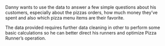 Danny wants to use the data to answer a few simple questions about his customers, especially about the pizzas orders, how much money they’ve spent and also which pizza menu items are their favorite.

The data provided requires further data cleaning in other to perform some basic calculations so he can better direct his runners and optimize Pizza Runner’s operation.

